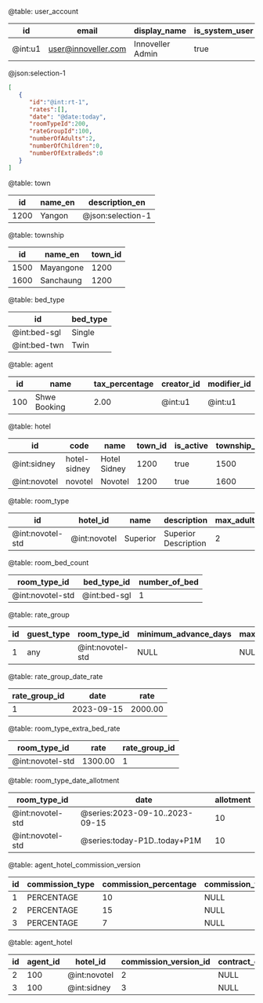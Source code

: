 @table: user_account

| id      | email               | display_name     | is_system_user | is_active | get_notified |
|---------|---------------------|------------------|----------------|-----------|--------------|
| @int:u1 | user@innoveller.com | Innoveller Admin | true           | true      | false        |



@json:selection-1
```json
[
   {
      "id":"@int:rt-1",
      "rates":[],
      "date": "@date:today",
      "roomTypeId":200,
      "rateGroupId":100,
      "numberOfAdults":2,
      "numberOfChildren":0,
      "numberOfExtraBeds":0
   }
]
```


@table: town

| id   | name_en | description_en     |
|------|---------|--------------------|
| 1200 | Yangon  | @json:selection-1  |

@table: township

| id   | name_en   | town_id |
|------|-----------|---------|
| 1500 | Mayangone | 1200    |
| 1600 | Sanchaung | 1200    |


@table: bed_type

| id           | bed_type |
|--------------|----------|
| @int:bed-sgl | Single   |
| @int:bed-twn | Twin     |

@table: agent

| id  | name         | tax_percentage | creator_id | modifier_id |
|-----|--------------|----------------|------------|-------------|
| 100 | Shwe Booking | 2.00           | @int:u1    | @int:u1     |


@table: hotel

| id           | code         | name         | town_id | is_active | township_id | max_child_age | created_by | property_type | is_tax_excluded | is_partial_payment_allowed | is_archived | created_by |
|--------------|--------------|--------------|---------|-----------|-------------|---------------|------------|---------------|-----------------|----------------------------|-------------|------------|
| @int:sidney  | hotel-sidney | Hotel Sidney | 1200    | true      | 1500        | 10            | 1          | hotel         | false           | false                      | false       | @int:u1    |
| @int:novotel | novotel      | Novotel      | 1200    | true      | 1600        | 10            | 1          | hotel         | false           | false                      | false       | @int:u1    |


@table: room_type

| id               | hotel_id     | name     | description          | max_adults_without_extra_bed | max_guests_without_extra_bed | max_adults_with_extra_bed | max_guests_with_extra_bed | number_of_extra_bed | name_mm | number_of_room | is_active | is_archived | priority |
|------------------|--------------|----------|----------------------|------------------------------|------------------------------|---------------------------|---------------------------|---------------------|---------|----------------|-----------|-------------|----------|
| @int:novotel-std | @int:novotel | Superior | Superior Description | 2                            | 2                            | 3                         | 3                         | 1                   |         | 10             | true      | false       | -1       |

@table: room_bed_count

| room_type_id           | bed_type_id  | number_of_bed |
|------------------------|--------------|---------------|
| @int:novotel-std       | @int:bed-sgl | 1             |

@table: rate_group

| id | guest_type | room_type_id      | minimum_advance_days | maximum_advance_days | title         | currency | is_active | based_on_plan_id | additional_percentage | dependent_rate_type | additional_flat_amount | template_type |
|----|------------|-------------------|----------------------|----------------------|---------------|----------|-----------|------------------|-----------------------|---------------------|------------------------|---------------|
| 1  | any        | @int:novotel-std  | NULL                 | NULL                 | Standard Rate | MMK      | true      | NULL             | NULL                  | NULL                | NULL                   | DEFAULT       |

@table: rate_group_date_rate

| rate_group_id | date       | rate    |
|---------------|------------|---------|
| 1             | 2023-09-15 | 2000.00 |

@table: room_type_extra_bed_rate

| room_type_id      | rate    | rate_group_id |
|-------------------|---------|---------------|
| @int:novotel-std  | 1300.00 | 1             |

@table: room_type_date_allotment

| room_type_id      | date                           | allotment |
|-------------------|--------------------------------|-----------|
| @int:novotel-std  | @series:2023-09-10..2023-09-15 | 10        |
| @int:novotel-std  | @series:today-P1D..today+P1M   | 10        |

@table: agent_hotel_commission_version

| id | commission_type | commission_percentage | commission_flat_amount | created_by | commissions_by_room_types | group_id |
|----|-----------------|-----------------------|------------------------|------------|---------------------------|----------|
| 1  | PERCENTAGE      | 10                    | NULL                   | 1          | NULL                      | @uuid:g1 |
| 2  | PERCENTAGE      | 15                    | NULL                   | 1          |                           | @uuid:g1 |
| 3  | PERCENTAGE      | 7                     | NULL                   | 1          | NULL                      | @uuid:g2 |

@table: agent_hotel

| id | agent_id | hotel_id     | commission_version_id | contract_expiration_date |
|----|----------|--------------|-----------------------|--------------------------|
| 2  | 100      | @int:novotel | 2                     | NULL                     |
| 3  | 100      | @int:sidney  | 3                     | NULL                     |




